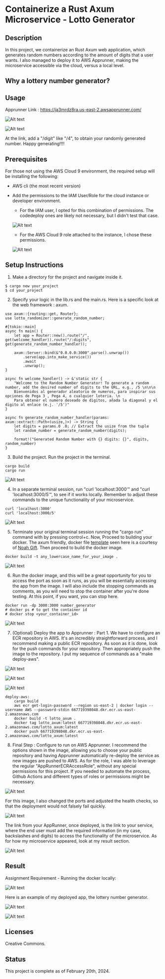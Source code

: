 # Containerize a Rust Axum Microservice - Lotto Generator


## Description
In this project, we containerize an Rust Axum web application, which generates random numbers according to the amount of digits that a user wants. I also managed to deploy it to AWS Apprunner, making the microservice accessible via the cloud, versus a local level.

## Why a lottery number generator?

## Usage

Apprunner Link : https://ja3mrdz8ra.us-east-2.awsapprunner.com/

![Alt text](image-1.png)

![Alt text](image.png)

At the link, add a "/digit" like "/4", to obtain your randomly generated number. Happy generating!!!!

## Prerequisites
For those not using the AWS Cloud 9 environment, the required setup will be installing the following:

* AWS cli (the most recent version)

* Add the permissions to the IAM User/Role for the cloud instance or developer environment. 

    * For the IAM user, I opted for this combination of permissions. The codedeploy ones are likely not necessary, but I didn't test that case.

    ![Alt text](image-3.png)

    * For the AWS Cloud 9 role attached to the instance, I chose these permissions.

    ![Alt text](image-2.png)

## Setup Instructions

1. Make a directory for the project and navigate inside it.
```
$ cargo new your_project
$ cd your_project
```
2. Specify your logic in the lib.rs and the main.rs. Here is a specific look at the web framework : axum.
```
use axum::{routing::get, Router};
use lotto_randomizer::generate_random_number;

#[tokio::main]
async fn main() {
    let app = Router::new().route("/", get(welcome_handler)).route("/:digits", get(generate_random_number_handler));

    axum::Server::bind(&"0.0.0.0:3000".parse().unwrap())
        .serve(app.into_make_service())
        .await
        .unwrap();
}

async fn welcome_handler() -> &'static str {
    "Welcome to the Random Number Generator! To generate a random number, add the desired number of digits to the URL, e.g., /5 \n\n\n
    Bienvenidos al generador aleatorio de numeros, para inspirar sus opciones de Pega 3 , Pega 4, o cualquier loteria. \n 
    Para obtener el numero deseado de digitos, añada la diagonal y el digito al enlace (e.j. '/5')"
}

async fn generate_random_number_handler(params: axum::extract::Path<(usize,)>) -> String {
    let digits = params.0 .0; // Extract the usize from the tuple
    let random_number = generate_random_number(digits);

    format!("Generated Random Number with {} digits: {}", digits, random_number)
}
```
3. Build the project. Run the project in the terminal. 
```
cargo build
cargo run
```
![Alt text](image-4.png)

4. In a separate terminal session, run "curl 'localhost:3000'" and "curl 'localhost:3000/5'", to see if it works locally. Remember to adjust these commands to the unique functionality of your microservice. 
```
curl 'localhost:3000'
curl 'localhost:3000/5'
```
![Alt text](image-5.png)

5. Terminate your original terminal session running the "cargo run" command with by pressing control+c. Now, Proceed to building your docker. The axum friendly, docker file [template](https://gitlab.com/dukeaiml/duke-coursera-labs/rust-axum-greedy-coin-microservice/-/blob/main/Dockerfile?ref_type=heads) seen here is a courtesy of [Noah Gift](https://noahgift.com/). Then proceed to build the docker image. 
```
docker build -t any_lowercase_name_for_your_image .
```
![Alt text](image-6.png)

6. Run the docker image, and this will be a great opportunity for you to access the port as soon as it runs, as you will be essentially accessing the app from the image. I will also include the stopping commands as comments, as you will need to stop the container after you're done testing. At this point, if you want, you can stop here. 
```
docker run -dp 3000:3000 number_generator
# docker ps # to get the container id
# docker stop <your_container_id>
```
![Alt text](image-7.png)

7. (Optional) Deploy the app to Apprunner : Part 1. We have to configure an ECR repository in AWS. It's an incredibly straightforward process, and I recommend making a public ECR repository. As soon as it is done, look for the push commands for your repository. Then appropriately push the image to the repository. I put my sequence of commands as a "make deploy-aws".

![Alt text](image-8.png)

![Alt text](image-9.png)

![Alt text](image-10.png)

```
deploy-aws:
	cargo build
	aws ecr get-login-password --region us-east-2 | docker login --username AWS --password-stdin 667719398048.dkr.ecr.us-east-2.amazonaws.com
	docker build -t lotto_axum .
	docker tag lotto_axum:latest 667719398048.dkr.ecr.us-east-2.amazonaws.com/lotto_axum:latest
	docker push 667719398048.dkr.ecr.us-east-2.amazonaws.com/lotto_axum:latest
```

8. Final Step :  Configure to run on AWS Apprunner. I recommend the options shown in the image, allowing you to choose your public repository and having Apprunner automatically re-deploy the service as new images are pushed to AWS. As for the role, I was able to leverage the regular "AppRunnerECRAccessRole", without any special permissions for this project. If you needed to automate the process, Github Actions and different types of roles or permissions might be necessary.  

![Alt text](image-12.png)

For this image, I also changed the ports and adjusted the health checks, so that the deployment would not falsely fail quickly.

![Alt text](image-11.png)

The link from your AppRunner, once deployed, is the link to your service, where the end user must add the required information (in my case, backslashes and digits) to access the functionality of the microservice. As for how my microservice appeared, look at my result section.

![Alt text](image-13.png)

## Result

Assignment Requirement - Running the docker locally:

![Alt text](image-7.png)

Here is an example of my deployed app, the lottery number generator.

![Alt text](image-15.png)

![Alt text](image-16.png)

## Licenses
Creative Commons.

## Status
This project is complete as of February 20th, 2024.